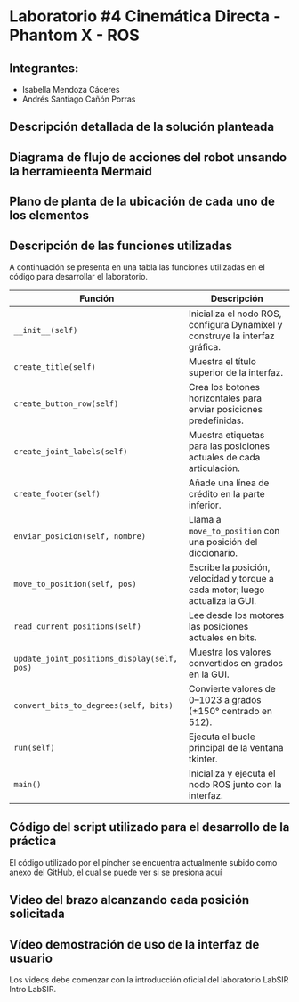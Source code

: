 # Laboratorio #4 Cinemática Directa - Phantom X - ROS

## Integrantes:
- Isabella Mendoza Cáceres
- Andrés Santiago Cañón Porras

## Descripción detallada de la solución planteada

## Diagrama de flujo de acciones del robot unsando la herramieenta Mermaid

## Plano de planta de la ubicación de cada uno de los elementos

## Descripción de las funciones utilizadas
A continuación se presenta en una tabla las funciones utilizadas en el código para desarrollar el laboratorio.

| Función                             | Descripción                                                                 |
|-------------------------------------|-----------------------------------------------------------------------------|
| `__init__(self)`                    | Inicializa el nodo ROS, configura Dynamixel y construye la interfaz gráfica. |
| `create_title(self)`                | Muestra el título superior de la interfaz.                                  |
| `create_button_row(self)`           | Crea los botones horizontales para enviar posiciones predefinidas.          |
| `create_joint_labels(self)`         | Muestra etiquetas para las posiciones actuales de cada articulación.        |
| `create_footer(self)`               | Añade una línea de crédito en la parte inferior.                            |
| `enviar_posicion(self, nombre)`     | Llama a `move_to_position` con una posición del diccionario.                |
| `move_to_position(self, pos)`       | Escribe la posición, velocidad y torque a cada motor; luego actualiza la GUI. |
| `read_current_positions(self)`      | Lee desde los motores las posiciones actuales en bits.                      |
| `update_joint_positions_display(self, pos)` | Muestra los valores convertidos en grados en la GUI.               |
| `convert_bits_to_degrees(self, bits)`| Convierte valores de 0–1023 a grados (±150° centrado en 512).              |
| `run(self)`                         | Ejecuta el bucle principal de la ventana tkinter.                           |
| `main()`                            | Inicializa y ejecuta el nodo ROS junto con la interfaz.                     |

## Código del script utilizado para el desarrollo de la práctica
El código utilizado por el pincher se encuentra actualmente subido como anexo del GitHub, el cual se puede ver si se presiona [aquí](./control_servo.py)

## Video del brazo alcanzando cada posición solicitada

## Vídeo demostración de uso de la interfaz de usuario
Los videos debe comenzar con la introducción oficial del laboratorio LabSIR Intro LabSIR.
